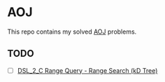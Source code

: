 # AOJ

This repo contains my solved [AOJ](http://judge.u-aizu.ac.jp/onlinejudge/index.jsp) problems.

## TODO

* [ ] [DSL_2_C Range Query - Range Search (kD Tree)](http://judge.u-aizu.ac.jp/onlinejudge/description.jsp?id=DSL_2_C)
